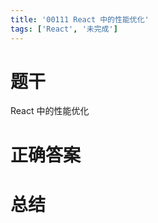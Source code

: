 ```yaml
---
title: '00111 React 中的性能优化'
tags: ['React', '未完成']
---
```


# 题干

React 中的性能优化

# 正确答案



# 总结



<script>
  function func() {

  }
  
</script>